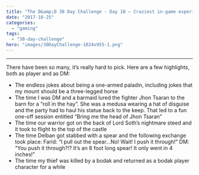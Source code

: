 ```yaml
---
title: "The D&amp;D 30 Day Challenge - Day 10 – Craziest in-game experience"
date: "2017-10-25"
categories: 
  - "gaming"
tags: 
  - "30-day-challenge"
hero: "images/30DayChallenge-1024x955-1.png"
---
```


* * *

There have been so many, it’s really hard to pick. Here are a few highlights, both as player and as DM:

- The endless jokes about being a one-armed paladin, including jokes that my mount should be a three-legged horse
- The time I was DM and a barmaid lured the fighter Jhon Tsaran to the barn for a “roll in the hay”. She was a medusa wearing a hat of disguise and the party had to haul his statue back to the keep. That led to a fun one-off session entitled “Bring me the head of Jhon Tsaran”
- The time our warrior got on the back of Lord Soth’s nightmare steed and it took to flight to the top of the castle
- The time Delban got stabbed with a spear and the following exchange took place: Farid: “I pull out the spear…No! Wait! I push it through!” DM: “You push it through?!? It’s an 8 foot long spear! It only went in 4 inches!”
- The time my thief was killed by a bodak and returned as a bodak player character for a while
